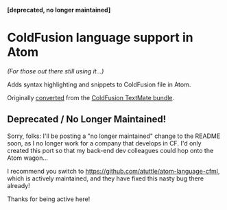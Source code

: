 **[deprecated, no longer maintained]**

# ColdFusion language support in Atom

_(For those out there still using it...)_

Adds syntax highlighting and snippets to ColdFusion file in Atom.

Originally [converted](http://atom.io/docs/latest/converting-a-text-mate-bundle)
from the [ColdFusion TextMate bundle](https://github.com/textmate/coldfusion.tmbundle).

## Deprecated / No Longer Maintained!

Sorry, folks: I'll be posting a "no longer maintained" change to the README soon, as I no longer work for a company that develops in CF. I'd only created this port so that my back-end dev colleagues could hop onto the Atom wagon...

I recommend you switch to https://github.com/atuttle/atom-language-cfml, which is actively maintained, and they have fixed this nasty bug there already!

Thanks for being active here!
